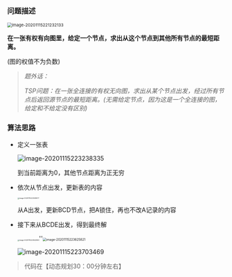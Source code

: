 ### 问题描述

<img src="https://i.loli.net/2021/01/09/k6HtcCWXY1xgQnp.png" alt="image-20201115221232133" style="zoom:67%;" />

**在一张有权有向图里，给定一个节点，求出从这个节点到其他所有节点的最短距离。**

(图的权值不为负数)

> *题外话：*
>
> *TSP问题：在一张全连接的有权无向图，求出从某个节点出发，经过所有节点后返回源节点的最短距离。(无需给定节点，因为这是一个全连接的图，给定和不给定没有区别)*

### 算法思路

- 定义一张表

  ![image-20201115223238335](https://i.loli.net/2021/01/09/An9jkeXgt1L4SKJ.png)

  到当前距离为0，其他节点距离为正无穷

- 依次从节点出发，更新表的内容

  <img src="https://i.loli.net/2021/01/09/T4RufJehlwZV9FC.png" alt="image-20201115223329677" style="zoom: 25%;" />

  从A出发，更新BCD节点，把A锁住，再也不改A记录的内容

- 接下来从BCDE出发，得到最终解

  <img src="https://i.loli.net/2021/01/09/3uMjKHGICrRsSaJ.png" alt="image-20201115223522959" style="zoom:25%;" />''<img src="https://i.loli.net/2021/01/09/BXVLhvOcR6zGtYI.png" alt="image-20201115223625821" style="zoom: 50%;" />

  

  ![image-20201115223703469](https://i.loli.net/2021/01/09/8TgV1HCfrLIvx74.png)

> 代码在【动态规划30：00分钟左右】

